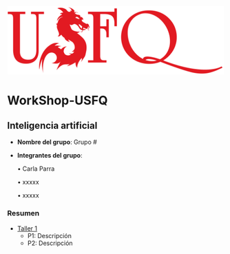 ![USFQ-LOGO](/Taller1/images/usfq-red.png)
# WorkShop-USFQ
## Inteligencia artificial

- **Nombre del grupo**: Grupo #
- **Integrantes del grupo**:

    • Carla Parra

    • xxxxx

    • xxxxx

### Resumen
- [Taller 1](/Taller1/README.md)
  - P1: Descripción 
  - P2: Descripción

